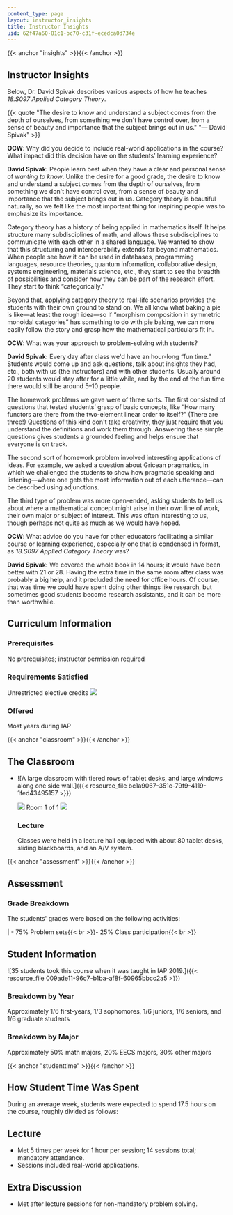 ```yaml
---
content_type: page
layout: instructor_insights
title: Instructor Insights
uid: 62f47a60-81c1-bc70-c31f-ecedca0d734e
---
```


{{< anchor "insights" >}}{{< /anchor >}}

Instructor Insights
-------------------

Below, Dr. David Spivak describes various aspects of how he teaches _18.S097 Applied Category Theory_.

{{< quote "The desire to know and understand a subject comes from the depth of ourselves, from something we don't have control over, from a sense of beauty and importance that the subject brings out in us." "— David Spivak" >}}

**OCW**: Why did you decide to include real-world applications in the course? What impact did this decision have on the students’ learning experience?

**David Spivak:** People learn best when they have a clear and personal sense of _wanting to know_. Unlike the desire for a good grade, the desire to know and understand a subject comes from the depth of ourselves, from something we don't have control over, from a sense of beauty and importance that the subject brings out in us. Category theory is beautiful naturally, so we felt like the most important thing for inspiring people was to emphasize its importance. 

Category theory has a history of being applied in mathematics itself. It helps structure many subdisciplines of math, and allows these subdisciplines to communicate with each other in a shared language. We wanted to show that this structuring and interoperability extends far beyond mathematics. When people see how it can be used in databases, programming languages, resource theories, quantum information, collaborative design, systems engineering, materials science, etc., they start to see the breadth of possibilities and consider how they can be part of the research effort. They start to think “categorically.”

Beyond that, applying category theory to real-life scenarios provides the students with their own ground to stand on. We all know what baking a pie is like—at least the rough idea—so if “morphism composition in symmetric monoidal categories” has something to do with pie baking, we can more easily follow the story and grasp how the mathematical particulars fit in.

**OCW**: What was your approach to problem-solving with students?

**David Spivak:** Every day after class we'd have an hour-long “fun time.” Students would come up and ask questions, talk about insights they had, etc., both with us (the instructors) and with other students. Usually around 20 students would stay after for a little while, and by the end of the fun time there would still be around 5–10 people.

The homework problems we gave were of three sorts. The first consisted of questions that tested students’ grasp of basic concepts, like “How many functors are there from the two-element linear order to itself?” (There are three!) Questions of this kind don't take creativity, they just require that you understand the definitions and work them through. Answering these simple questions gives students a grounded feeling and helps ensure that everyone is on track.

The second sort of homework problem involved interesting applications of ideas. For example, we asked a question about Gricean pragmatics, in which we challenged the students to show how pragmatic speaking and listening—where one gets the most information out of each utterance—can be described using adjunctions. 

The third type of problem was more open-ended, asking students to tell us about where a mathematical concept might arise in their own line of work, their own major or subject of interest. This was often interesting to us, though perhaps not quite as much as we would have hoped. 

**OCW**: What advice do you have for other educators facilitating a similar course or learning experience, especially one that is condensed in format, as _18.S097 Applied Category Theory_ was?

**David Spivak:** We covered the whole book in 14 hours; it would have been better with 21 or 28. Having the extra time in the same room after class was probably a big help, and it precluded the need for office hours. Of course, that was time we could have spent doing other things like research, but sometimes good students become research assistants, and it can be more than worthwhile.

Curriculum Information
----------------------

### Prerequisites

No prerequisites; instructor permission required

### Requirements Satisfied

Unrestricted elective credits ![](/images/educator/icon-question-unrestrict.png)

### Offered

Most years during IAP

{{< anchor "classroom" >}}{{< /anchor >}}

The Classroom
-------------

*   ![A large classroom with tiered rows of tablet desks, and large windows along one side wall.]({{< resource_file bc1a9067-351c-79f9-4119-1fed43495157 >}})
    
    ![](/images/educator/classroom_prev_dim.png) Room 1 of 1 ![](/images/educator/classroom_next_dim.png)
    
    ### Lecture
    
    Classes were held in a lecture hall equipped with about 80 tablet desks, sliding blackboards, and an A/V system.
    

{{< anchor "assessment" >}}{{< /anchor >}}

Assessment
----------

### Grade Breakdown

The students' grades were based on the following activities:

| - 75% Problem sets{{< br >}}- 25% Class participation{{< br >}} 

Student Information
-------------------

![35 students took this course when it was taught in IAP 2019.]({{< resource_file 009ade11-96c7-b1ba-af8f-60965bbcc2a5 >}})

### Breakdown by Year

Approximately 1/6 first-years, 1/3 sophomores, 1/6 juniors, 1/6 seniors, and 1/6 graduate students

### Breakdown by Major

Approximately 50% math majors, 20% EECS majors, 30% other majors

{{< anchor "studenttime" >}}{{< /anchor >}}

How Student Time Was Spent
--------------------------

During an average week, students were expected to spend 17.5 hours on the course, roughly divided as follows:

Lecture
-------

*   Met 5 times per week for 1 hour per session; 14 sessions total; mandatory attendance.
*   Sessions included real-world applications.

Extra Discussion
----------------

*   Met after lecture sessions for non-mandatory problem solving.